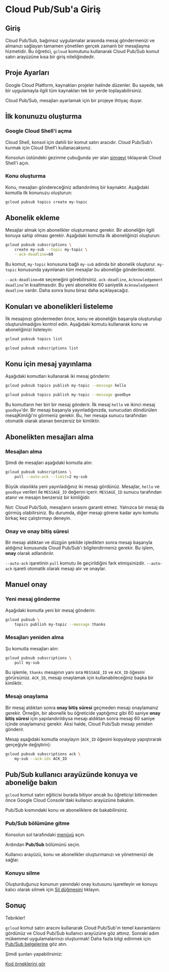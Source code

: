 # Cloud Pub/Sub'a Giriş

<walkthrough-tutorial-url url="https://cloud.google.com/pubsub/quickstart-console"></walkthrough-tutorial-url></walkthrough-test-start-page>

<walkthrough-devshell-precreate></walkthrough-devshell-precreate>

## Giriş

Cloud Pub/Sub, bağımsız uygulamalar arasında mesaj göndermenizi ve almanızı sağlayan tamamen yönetilen gerçek zamanlı bir mesajlaşma hizmetidir. Bu öğretici, `gcloud` komutunu kullanarak Cloud Pub/Sub komut satırı arayüzüne kısa bir giriş niteliğindedir.

## Proje Ayarları

Google Cloud Platform, kaynakları projeler halinde düzenler. Bu sayede, tek bir uygulamayla ilgili tüm kaynakları tek bir yerde toplayabilirsiniz.

Cloud Pub/Sub, mesajları ayarlamak için bir projeye ihtiyaç duyar.

<walkthrough-project-setup></walkthrough-project-setup>

## İlk konunuzu oluşturma

### Google Cloud Shell'i açma

Cloud Shell, konsol için dahili bir komut satırı aracıdır. Cloud Pub/Sub'ı kurmak için Cloud Shell'i kullanacaksınız.

Konsolun üstündeki gezinme çubuğunda yer alan <walkthrough-cloud-shell-icon></walkthrough-cloud-shell-icon>[simgeyi][spotlight-open-devshell] tıklayarak Cloud Shell'i açın.

### Konu oluşturma

Konu, mesajları göndereceğiniz adlandırılmış bir kaynaktır. Aşağıdaki komutla ilk konunuzu oluşturun:

```bash
gcloud pubsub topics create my-topic
```

## Abonelik ekleme

Mesajlar almak için abonelikler oluşturmanız gerekir. Bir aboneliğin ilgili konuya sahip olması gerekir. Aşağıdaki komutla ilk aboneliğinizi oluşturun:

```bash
gcloud pubsub subscriptions \
    create my-sub --topic my-topic \
    --ack-deadline=60
```

Bu komut, `my-topic` konusuna bağlı `my-sub` adında bir abonelik oluşturur. `my-topic` konusunda yayınlanan tüm mesajlar bu aboneliğe gönderilecektir.

`--ack-deadline=60` seçeneğini görebilirsiniz. `ack-deadline`, 
`Acknowledgement deadline`'ın kısaltmasıdır. Bu yeni abonelikte 60 saniyelik `Acknowledgement deadline` vardır. Daha sonra bunu biraz daha açıklayacağız.

## Konuları ve abonelikleri listeleme

İlk mesajınızı göndermeden önce, konu ve aboneliğin başarıyla oluşturulup oluşturulmadığını kontrol edin. Aşağıdaki komutu kullanarak konu ve aboneliğinizi listeleyin:

```bash
gcloud pubsub topics list
```

```bash
gcloud pubsub subscriptions list
```

## Konu için mesaj yayınlama

Aşağıdaki komutları kullanarak iki mesaj gönderin:

```bash
gcloud pubsub topics publish my-topic --message hello
```

```bash
gcloud pubsub topics publish my-topic --message goodbye
```

Bu komutların her biri bir mesaj gönderir. İlk mesaj `hello` ve ikinci mesaj `goodbye`'dır. Bir mesajı başarıyla yayınladığınızda, sunucudan döndürülen mesajKimliği'ni görmeniz gerekir. Bu, her mesaja sunucu tarafından otomatik olarak atanan benzersiz bir kimliktir.

## Abonelikten mesajları alma

### Mesajları alma

Şimdi de mesajları aşağıdaki komutla alın:

```bash
gcloud pubsub subscriptions \
    pull --auto-ack --limit=2 my-sub
```

Büyük olasılıkla yeni yayınladığınız iki mesajı gördünüz. Mesajlar, `hello` ve `goodbye` verileri ile `MESSAGE_ID` değerini içerir. `MESSAGE_ID` sunucu tarafından atanır ve mesajın benzersiz bir kimliğidir.

Not: Cloud Pub/Sub, mesajların sırasını garanti etmez. Yalnızca bir mesaj da görmüş olabilirsiniz. Bu durumda, diğer mesajı görene kadar aynı komutu birkaç kez çalıştırmayı deneyin.

### Onay ve onay bitiş süresi

Bir mesajı aldıktan ve düzgün şekilde işledikten sonra mesajı başarıyla aldığınız konusunda Cloud Pub/Sub'ı bilgilendirmeniz gerekir. Bu işlem, **onay** olarak adlandırılır.

`--auto-ack` işaretinin `pull` komutu ile geçirildiğini fark etmişsinizdir.
`--auto-ack` işareti otomatik olarak mesajı alır ve onaylar.

## Manuel onay

### Yeni mesaj gönderme

Aşağıdaki komutla yeni bir mesaj gönderin:

```bash
gcloud pubsub \
    topics publish my-topic --message thanks
```

### Mesajları yeniden alma

Şu komutla mesajları alın:

```bash
gcloud pubsub subscriptions \
    pull my-sub
```

Bu işlemle, `thanks` mesajının yanı sıra `MESSAGE_ID` ve `ACK_ID` öğesini görürsünüz.
`ACK_ID`, mesajı onaylamak için kullanabileceğiniz başka bir kimliktir.

### Mesajı onaylama

Bir mesaj aldıktan sonra **onay bitiş süresi** geçmeden mesajı onaylamanız gerekir. Örneğin, bir abonelik bu öğreticide yaptığımız gibi 60 saniye **onay bitiş süresi** için yapılandırıldıysa mesajı aldıktan sonra mesajı 60 saniye içinde onaylamanız gerekir. Aksi halde, Cloud Pub/Sub mesajı yeniden gönderir.

Mesajı aşağıdaki komutla onaylayın (`ACK_ID` öğesini kopyalayıp yapıştırarak gerçeğiyle değiştirin):

```bash
gcloud pubsub subscriptions ack \
    my-sub --ack-ids ACK_ID
```

## Pub/Sub kullanıcı arayüzünde konuya ve aboneliğe bakın

`gcloud` komut satırı eğiticisi burada bitiyor ancak bu öğreticiyi bitirmeden önce Google Cloud Console'daki kullanıcı arayüzüne bakalım.

Pub/Sub kısmındaki konu ve aboneliklere de bakabilirsiniz.

### Pub/Sub bölümüne gitme

Konsolun sol tarafındaki [menüyü][spotlight-console-menu] açın.

Ardından **Pub/Sub** bölümünü seçin.

<walkthrough-menu-navigation sectionid="CLOUDPUBSUB_SECTION"></walkthrough-menu-navigation>

Kullanıcı arayüzü, konu ve abonelikler oluşturmanızı ve yönetmenizi de sağlar.

### Konuyu silme

Oluşturduğunuz konunun yanındaki onay kutusunu işaretleyin ve konuyu kalıcı olarak silmek için [Sil düğmesini][spotlight-delete-button] tıklayın.

## Sonuç

Tebrikler!

<walkthrough-conclusion-trophy></walkthrough-conclusion-trophy>

`gcloud` komut satırı aracını kullanarak Cloud Pub/Sub'ın temel kavramlarını gördünüz ve Cloud Pub/Sub kullanıcı arayüzüne göz attınız. Sonraki adım mükemmel uygulamalarınızı oluşturmak! Daha fazla bilgi edinmek için [Pub/Sub belgelerine][pubsub-docs] göz atın.

Şimdi şunları yapabilirsiniz:

[Kod örneklerini gör](https://cloud.google.com/pubsub/docs/quickstart-client-libraries)

[pubsub-docs]: https://cloud.google.com/pubsub/docs/
[spotlight-console-menu]: walkthrough://spotlight-pointer?spotlightId=console-nav-menu
[spotlight-delete-button]: walkthrough://spotlight-pointer?cssSelector=.p6n-icon-delete
[spotlight-open-devshell]: walkthrough://spotlight-pointer?spotlightId=devshell-activate-button

